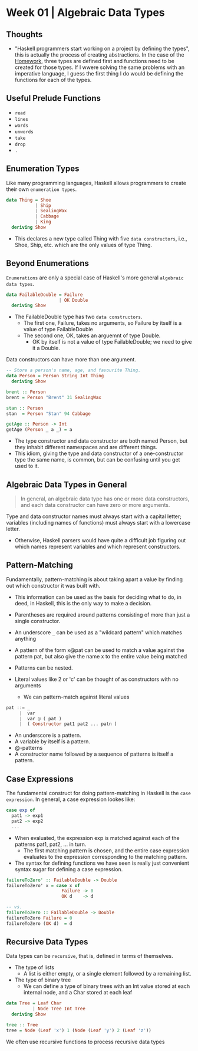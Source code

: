# Week 01 | Algebraic Data Types

## Thoughts

- "Haskell programmers start working on a project by defining the types", this is actually the process of creating abstractions. In the case of the [Homework](./02-ADTs.pdf), three types are defined first and functions need to be created for those types. If I wwere solving the same problems with an imperative language, I guess the first thing I do would be defining the functions for each of the types. 

## Useful Prelude Functions

- `read`
- `lines`
- `words`
- `unwords`
- `take`
- `drop`
- `.`

## Enumeration Types
Like many programming languages, Haskell allows programmers to create their own `enumeration types`. 

```Haskell
data Thing = Shoe 
           | Ship 
           | SealingWax 
           | Cabbage 
           | King
  deriving Show
```
- This declares a new type called Thing with five `data constructors`, i.e., Shoe, Ship, etc. which are the only values of type Thing. 

## Beyond Enumerations

`Enumerations` are only a special case of Haskell's more general `algebraic data types`. 

```Haskell
data FailableDouble = Failure
                    | OK Double
  deriving Show
```
- The FailableDouble type has two `data constructors`. 
  - The first one, Failure, takes no arguments, so Failure by itself is a value of type FailableDouble
  - The second one, OK, takes an arguemnt of type Double. 
    - OK by itself is not a value of type FailableDouble; we need to give it a Double. 

Data constructors can have more than one argument. 

```Haskell
-- Store a person's name, age, and favourite Thing.
data Person = Person String Int Thing
  deriving Show

brent :: Person
brent = Person "Brent" 31 SealingWax

stan :: Person
stan  = Person "Stan" 94 Cabbage

getAge :: Person -> Int
getAge (Person _ a _) = a
```
- The type constructor and data constructor are both named Person, but they inhabit different namespaces and are different things. 
- This idiom, giving the type and data constructor of a one-constructor type the same name, is common, but can be confusing until you get used to it. 


## Algebraic Data Types in General

> In general, an algebraic data type has one or more data constructors, and each data constructor can have zero or more arguments. 

Type and data constructor names must always start with a capital letter; variables (including names of functions) must always start with a lowercase letter. 

- Otherwise, Haskell parsers would have quite a difficult job figuring out which names represent variables and which represent constructors. 

## Pattern-Matching
Fundamentally, pattern-matching is about taking apart a value by finding out which constructor it was built with. 
- This information can be used as the basis for deciding what to do, in deed, in Haskell, this is the only way to make a decision. 

- Parentheses are required around patterns consisting of more than just a single constructor. 
- An underscore `_` can be used as a "wildcard pattern" which matches anything
- A pattern of the form x@pat can be used to match a value against the pattern pat, but also give the name x to the entire value being matched
- Patterns can be nested. 
- Literal values like 2 or 'c' can be thought of as constructors with no arguments
  - We can pattern-match against literal values

```Haskell
pat ::= _
     |  var
     |  var @ ( pat )
     |  ( Constructor pat1 pat2 ... patn )
```
- An underscore is a pattern. 
- A variable by itself is a pattern.
- @-patterns
- A constructor name followed by a sequence of patterns is itself a pattern.


## Case Expressions
The fundamental construct for doing pattern-matching in Haskell is the `case expression`. 
In general, a case expression lookes like:

```Haskell
case exp of
  pat1 -> exp1
  pat2 -> exp2
  ...
```
- When evaluated, the expression exp is matched against each of the patterns pat1, pat2, ... in turn. 
  - The first matching pattern is chosen, and the entire case expression evaluates to the expression corresponding to the matching pattern. 
- The syntax for defining functions we have seen is really just convenient syntax sugar for defining a case expression. 

```Haskell
failureToZero' :: FailableDouble -> Double
failureToZero' x = case x of
                     Failure -> 0
                     OK d    -> d

-- vs. 
failureToZero :: FailableDouble -> Double
failureToZero Failure = 0
failureToZero (OK d)  = d
```                     


## Recursive Data Types
Data types can be `recursive`, that is, defined in terms of themselves. 
- The type of lists
  - A list is either empty, or a single element followed by a remaining list. 
- The type of binary tree
  - We can define a type of binary trees with an Int value stored at each internal node, and a Char stored at each leaf

```Haskell
data Tree = Leaf Char
          | Node Tree Int Tree
  deriving Show

tree :: Tree
tree = Node (Leaf 'x') 1 (Node (Leaf 'y') 2 (Leaf 'z'))
```

We often use recursive functions to process recursive data types
  